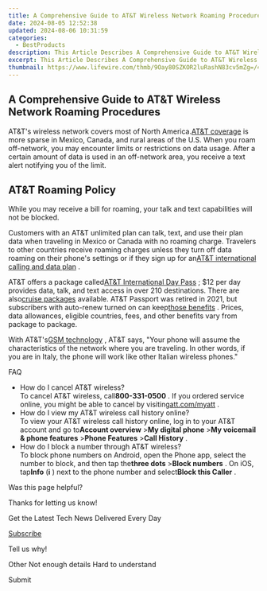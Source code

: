 ```yaml
---
title: A Comprehensive Guide to AT&T Wireless Network Roaming Procedures
date: 2024-08-05 12:52:38
updated: 2024-08-06 10:31:59
categories:
  - BestProducts
description: This Article Describes A Comprehensive Guide to AT&T Wireless Network Roaming Procedures
excerpt: This Article Describes A Comprehensive Guide to AT&T Wireless Network Roaming Procedures
thumbnail: https://www.lifewire.com/thmb/9Oay80SZKOR2luRashN83cv5mZg=/400x300/filters:no_upscale():max_bytes(150000):strip_icc():format(webp)/att-logo-9102adcb06dd4cdba4c2a452ed615600.png
---
```


## A Comprehensive Guide to AT&T Wireless Network Roaming Procedures
 AT&T's wireless network covers most of North America.[AT&T coverage](https://www.att.com/maps/wireless-coverage.html) is more sparse in Mexico, Canada, and rural areas of the U.S. When you roam off-network, you may encounter limits or restrictions on data usage. After a certain amount of data is used in an off-network area, you receive a text alert notifying you of the limit.

## AT&T Roaming Policy

 While you may receive a bill for roaming, your talk and text capabilities will not be blocked.

 Customers with an AT&T unlimited plan can talk, text, and use their plan data when traveling in Mexico or Canada with no roaming charge. Travelers to other countries receive roaming charges unless they turn off data roaming on their phone's settings or if they sign up for an[AT&T international calling and data plan](https://www.att.com/international/) .

 AT&T offers a package called[AT&T International Day Pass](https://www.att.com/international/day-pass/) ; $12 per day provides data, talk, and text access in over 210 destinations. There are also[cruise packages](https://www.att.com/international/cruise-packages/) available. AT&T Passport was retired in 2021, but subscribers with auto-renew turned on can keep[those benefits](https://www.att.com/support/article/wireless/KM1008877/) . Prices, data allowances, eligible countries, fees, and other benefits vary from package to package.

 With AT&T's[GSM technology](https://www.lifewire.com/definition-of-gsm-578670) , AT&T says, "Your phone will assume the characteristics of the network where you are traveling. In other words, if you are in Italy, the phone will work like other Italian wireless phones."

 FAQ

* How do I cancel AT&T wireless?  
 To cancel AT&T wireless, call**800-331-0500** . If you ordered service online, you might be able to cancel by visiting[att.com/myatt](https://www.att.com/acctmgmt/login) .
* How do I view my AT&T wireless call history online?  
 To view your AT&T wireless call history online, log in to your AT&T account and go to**Account overview** \>**My digital phone** \>**My voicemail & phone features** \>**Phone Features** \>**Call History** .
* How do I block a number through AT&T wireless?  
 To block phone numbers on Android, open the Phone app, select the number to block, and then tap the**three dots** \>**Block numbers** . On iOS, tap**Info** (**i** ) next to the phone number and select**Block this Caller** .

Was this page helpful?

Thanks for letting us know!

 Get the Latest Tech News Delivered Every Day

[Subscribe](https://www.lifewire.com/#)

Tell us why!

 Other  Not enough details  Hard to understand

 Submit

<ins class="adsbygoogle"
     style="display:block"
     data-ad-format="autorelaxed"
     data-ad-client="ca-pub-7571918770474297"
     data-ad-slot="1223367746"></ins>



<ins class="adsbygoogle"
     style="display:block"
     data-ad-client="ca-pub-7571918770474297"
     data-ad-slot="8358498916"
     data-ad-format="auto"
     data-full-width-responsive="true"></ins>
